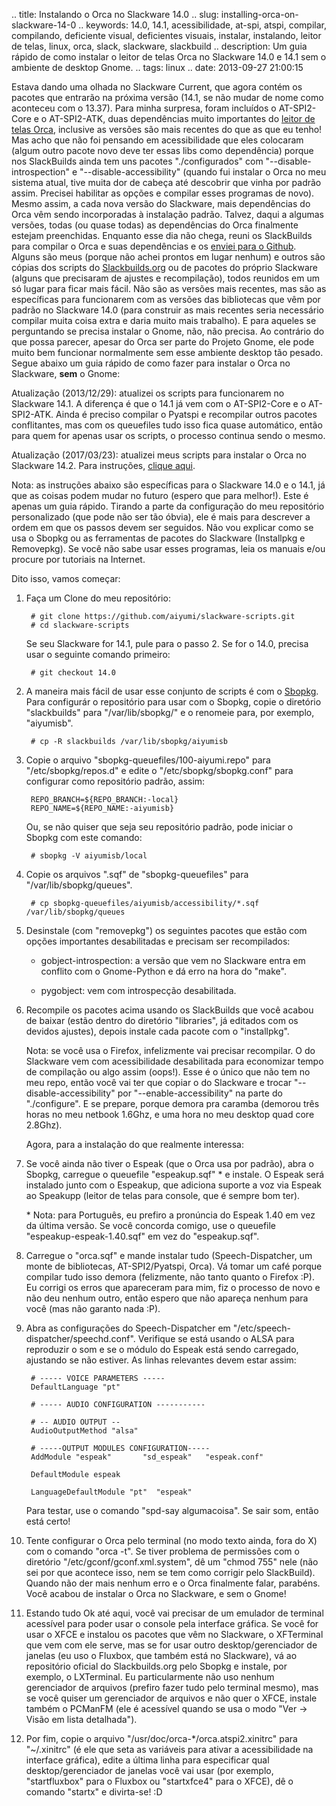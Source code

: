 .. title: Instalando o Orca no Slackware 14.0
.. slug: installing-orca-on-slackware-14-0
.. keywords: 14.0, 14.1, acessibilidade, at-spi, atspi, compilar, compilando, deficiente visual, deficientes visuais, instalar, instalando, leitor de telas, linux, orca, slack, slackware, slackbuild
.. description: Um guia rápido de como instalar o leitor de telas Orca no Slackware 14.0 e 14.1 sem o ambiente de desktop Gnome.
.. tags: linux
.. date: 2013-09-27 21:00:15

Estava dando uma olhada no Slackware Current, que agora contém os pacotes que entrarão na próxima versão (14.1, se não mudar de nome como aconteceu com o 13.37). Para minha surpresa, foram incluídos o AT-SPI2-Core e o AT-SPI2-ATK, duas dependências muito importantes do [leitor de telas Orca][orcahp], inclusive as versões são mais recentes do que as que eu tenho! Mas acho que não foi pensando em acessibilidade que eles colocaram (algum outro pacote novo deve ter essas libs como dependência) porque nos SlackBuilds ainda tem uns pacotes "./configurados" com "--disable-introspection" e "--disable-accessibility" (quando fui instalar o Orca no meu sistema atual, tive muita dor de cabeça até descobrir que vinha por padrão assim. Precisei habilitar as opções e compilar esses programas de novo). Mesmo assim, a cada nova versão do Slackware, mais dependências do Orca vêm sendo incorporadas à instalação padrão. Talvez, daqui a algumas versões, todas (ou quase todas) as dependências do Orca finalmente estejam preenchidas. Enquanto esse dia não chega, reuni os SlackBuilds para compilar o Orca e suas dependências e os [enviei para o Github][slackbuilds]. Alguns são meus (porque não achei prontos em lugar nenhum) e outros são cópias dos scripts do [Slackbuilds.org][sbohp] ou de pacotes do próprio Slackware (alguns que precisaram de ajustes e recompilação), todos reunidos em um só lugar para ficar mais fácil. Não são as versões mais recentes, mas são as específicas para funcionarem com as versões das bibliotecas que vêm por padrão no Slackware 14.0 (para construir as mais recentes seria necessário compilar muita coisa extra e daria muito mais trabalho). E para aqueles se perguntando se precisa instalar o Gnome, não, não precisa. Ao contrário do que possa parecer, apesar do Orca ser parte do Projeto Gnome, ele pode muito bem funcionar normalmente sem esse ambiente desktop tão pesado. Segue abaixo um guia rápido de como fazer para instalar o Orca no Slackware, **sem** o Gnome: <!--more-->

Atualização (2013/12/29): atualizei os scripts para funcionarem no Slackware 14.1. A diferença é que o 14.1 já vem com o AT-SPI2-Core e o AT-SPI2-ATK. Ainda é preciso compilar o Pyatspi e recompilar outros pacotes conflitantes, mas com os queuefiles tudo isso fica quase automático, então para quem for apenas usar os scripts, o processo continua sendo o mesmo.

Atualização (2017/03/23): atualizei meus scripts para instalar o Orca no Slackware 14.2. Para instruções, [clique aqui](/pt/blog/installing-orca-on-slackware-14.2).

Nota: as instruções abaixo são específicas para o Slackware 14.0 e o 14.1, já que as coisas podem mudar no futuro (espero que para melhor!). Este é apenas um guia rápido. Tirando a parte da configuração do meu repositório personalizado (que pode não ser tão óbvia), ele é mais para descrever a ordem em que os passos devem ser seguidos. Não vou explicar como se usa o Sbopkg ou as ferramentas de pacotes do Slackware (Installpkg e Removepkg). Se você não sabe usar esses programas, leia os manuais e/ou procure por tutoriais na Internet.

Dito isso, vamos começar:

1. Faça um Clone do meu repositório:

        # git clone https://github.com/aiyumi/slackware-scripts.git
        # cd slackware-scripts

    Se seu Slackware for 14.1, pule para o passo 2. Se for o 14.0, precisa usar o seguinte comando primeiro:

        # git checkout 14.0

2. A maneira mais fácil de usar esse conjunto de scripts é com o [Sbopkg][sbopkghp]. Para configurár o repositório para usar com o Sbopkg, copie o diretório "slackbuilds" para "/var/lib/sbopkg/" e o renomeie para, por exemplo, "aiyumisb".

        # cp -R slackbuilds /var/lib/sbopkg/aiyumisb

3. Copie o arquivo "sbopkg-queuefiles/100-aiyumi.repo" para "/etc/sbopkg/repos.d" e edite o "/etc/sbopkg/sbopkg.conf" para configurar como repositório padrão, assim:

        REPO_BRANCH=${REPO_BRANCH:-local}
        REPO_NAME=${REPO_NAME:-aiyumisb}

    Ou, se não quiser que seja seu repositório padrão, pode iniciar o Sbopkg com este comando:

        # sbopkg -V aiyumisb/local

4. Copie os arquivos ".sqf" de "sbopkg-queuefiles" para "/var/lib/sbopkg/queues".

        # cp sbopkg-queuefiles/aiyumisb/accessibility/*.sqf /var/lib/sbopkg/queues

5. Desinstale (com "removepkg") os seguintes pacotes que estão com opções importantes desabilitadas e precisam ser recompilados:

    * gobject-introspection: a versão que vem no Slackware entra em conflito com o Gnome-Python e dá erro na hora do "make".

    * pygobject: vem com introspecção desabilitada.

6. Recompile os pacotes acima usando os SlackBuilds que você acabou de baixar (estão dentro do diretório "libraries", já editados com os devidos ajustes), depois instale cada pacote com o "installpkg".

    Nota: se você usa o Firefox, infelizmente vai precisar recompilar. O do Slackware vem com acessibilidade desabilitada para economizar tempo de compilação ou algo assim (oops!). Esse é o único que não tem no meu repo, então você vai ter que copiar o do Slackware e trocar "--disable-accessibility" por "--enable-accessibility" na parte do "./configure". E se prepare, porque demora pra caramba (demorou três horas no meu netbook 1.6Ghz, e uma hora no meu desktop quad core 2.8Ghz).

    Agora, para a instalação do que realmente interessa:

7. Se você ainda não tiver o Espeak (que o Orca usa por padrão), abra o Sbopkg, carregue o queuefile "espeakup.sqf" \* e instale. O Espeak será instalado junto com o Espeakup, que adiciona suporte a voz via Espeak ao Speakupp (leitor de telas para console, que é sempre bom ter).

    \* Nota: para Português, eu prefiro a pronúncia do Espeak 1.40 em vez da última versão. Se você concorda comigo, use o queuefile "espeakup-espeak-1.40.sqf" em vez do "espeakup.sqf".

8. Carregue o "orca.sqf" e mande instalar tudo (Speech-Dispatcher, um monte de bibliotecas, AT-SPI2/Pyatspi, Orca). Vá tomar um café porque compilar tudo isso demora (felizmente, não tanto quanto o Firefox :P). Eu corrigi os erros que apareceram para mim, fiz o processo de novo e não deu nenhum outro, então espero que não apareça nenhum para você (mas não garanto nada :P).

9. Abra as configurações do Speech-Dispatcher em "/etc/speech-dispatcher/speechd.conf". Verifique se está usando o ALSA para reproduzir o som e se o módulo do Espeak está sendo carregado, ajustando se não estiver. As linhas relevantes devem estar assim:

        # ----- VOICE PARAMETERS -----
        DefaultLanguage "pt"

        # ----- AUDIO CONFIGURATION -----------

        # -- AUDIO OUTPUT --
        AudioOutputMethod "alsa"

        # -----OUTPUT MODULES CONFIGURATION-----
        AddModule "espeak"       "sd_espeak"   "espeak.conf"

        DefaultModule espeak

        LanguageDefaultModule "pt"  "espeak"

    Para testar, use o comando "spd-say algumacoisa". Se sair som, então está certo!

10. Tente configurar o Orca pelo terminal (no modo texto ainda, fora do X) com o comando "orca -t". Se tiver problema de permissões com o diretório "/etc/gconf/gconf.xml.system", dê um "chmod 755" nele (não sei por que acontece isso, nem se tem como corrigir pelo SlackBuild). Quando não der mais nenhum erro e o Orca finalmente falar, parabéns. Você acabou de instalar o Orca no Slackware, e sem o Gnome!

11. Estando tudo Ok até aqui, você vai precisar de um emulador de terminal acessível para poder usar o console pela interface gráfica. Se você for usar o XFCE e instalou os pacotes que vêm no Slackware, o XFTerminal que vem com ele serve, mas se for usar outro desktop/gerenciador de janelas (eu uso o Fluxbox, que também está no Slackware), vá ao repositório oficial do Slackbuilds.org pelo Sbopkg e instale, por exemplo, o LXTerminal. Eu particularmente não uso nenhum gerenciador de arquivos (prefiro fazer tudo pelo terminal mesmo), mas se você quiser um gerenciador de arquivos e não quer o XFCE, instale também o PCManFM (ele é acessível quando se usa o modo "Ver -> Visão em lista detalhada").

12. Por fim, copie o arquivo "/usr/doc/orca-*/orca.atspi2.xinitrc" para "~/.xinitrc" (é ele que seta as variáveis para ativar a acessibilidade na interface gráfica), edite a última linha para especificar qual desktop/gerenciador de janelas você vai usar (por exemplo, "startfluxbox" para o Fluxbox ou "startxfce4" para o XFCE), dê o comando "startx" e divirta-se! :D

[orcahp]: https://live.gnome.org/Orca
[slackbuilds]: https://github.com/aiyumi/slackware-scripts
[sbohp]: http://www.slackbuilds.org/
[sbopkghp]: http://sbopkg.org/
